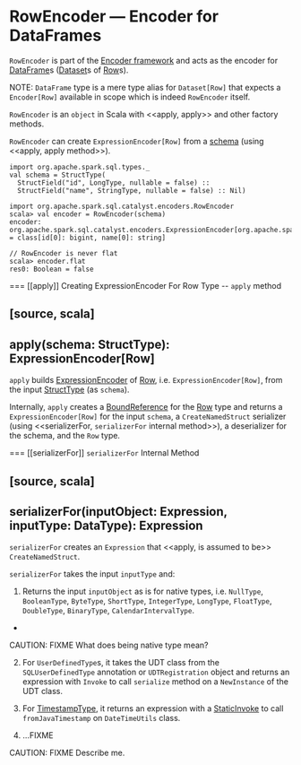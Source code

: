 # RowEncoder &mdash; Encoder for DataFrames

`RowEncoder` is part of the [Encoder framework](Encoder.md) and acts as the encoder for [DataFrame](DataFrame.md)s ([Dataset](Dataset.md)s of [Row](Row.md)s).

NOTE: `DataFrame` type is a mere type alias for `Dataset[Row]` that expects a `Encoder[Row]` available in scope which is indeed `RowEncoder` itself.

`RowEncoder` is an `object` in Scala with <<apply, apply>> and other factory methods.

`RowEncoder` can create `ExpressionEncoder[Row]` from a [schema](types/StructType.md) (using <<apply, apply method>>).

```text
import org.apache.spark.sql.types._
val schema = StructType(
  StructField("id", LongType, nullable = false) ::
  StructField("name", StringType, nullable = false) :: Nil)

import org.apache.spark.sql.catalyst.encoders.RowEncoder
scala> val encoder = RowEncoder(schema)
encoder: org.apache.spark.sql.catalyst.encoders.ExpressionEncoder[org.apache.spark.sql.Row] = class[id[0]: bigint, name[0]: string]

// RowEncoder is never flat
scala> encoder.flat
res0: Boolean = false
```

=== [[apply]] Creating ExpressionEncoder For Row Type -- `apply` method

[source, scala]
----
apply(schema: StructType): ExpressionEncoder[Row]
----

`apply` builds [ExpressionEncoder](ExpressionEncoder.md) of [Row](Row.md), i.e. `ExpressionEncoder[Row]`, from the input [StructType](types/index.md) (as `schema`).

Internally, `apply` creates a [BoundReference](expressions/BoundReference.md) for the [Row](Row.md) type and returns a `ExpressionEncoder[Row]` for the input `schema`, a `CreateNamedStruct` serializer (using <<serializerFor, `serializerFor` internal method>>), a deserializer for the schema, and the `Row` type.

=== [[serializerFor]] `serializerFor` Internal Method

[source, scala]
----
serializerFor(inputObject: Expression, inputType: DataType): Expression
----

`serializerFor` creates an `Expression` that <<apply, is assumed to be>> `CreateNamedStruct`.

`serializerFor` takes the input `inputType` and:

1. Returns the input `inputObject` as is for native types, i.e. `NullType`, `BooleanType`, `ByteType`, `ShortType`, `IntegerType`, `LongType`, `FloatType`, `DoubleType`, `BinaryType`, `CalendarIntervalType`.
+
CAUTION: FIXME What does being native type mean?

2. For ``UserDefinedType``s, it takes the UDT class from the `SQLUserDefinedType` annotation or `UDTRegistration` object and returns an expression with `Invoke` to call `serialize` method on a `NewInstance` of the UDT class.

3. For [TimestampType](types/DataType.md#TimestampType), it returns an expression with a [StaticInvoke](expressions/StaticInvoke.md) to call `fromJavaTimestamp` on `DateTimeUtils` class.

4. ...FIXME

CAUTION: FIXME Describe me.
